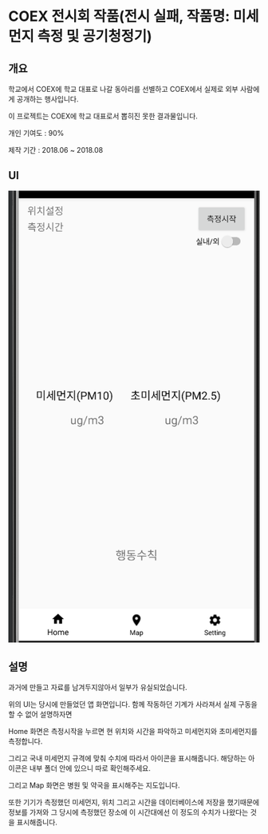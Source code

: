 # COEX 전시회 작품(전시 실패, 작품명: 미세먼지 측정 및 공기청정기)

## 개요

학교에서 COEX에 학교 대표로 나갈 동아리를 선별하고 COEX에서 실제로 외부 사람에게 공개하는 행사입니다.

이 프로젝트는 COEX에 학교 대표로서 뽑히진 못한 결과물입니다.

개인 기여도 : 90%

제작 기간 : 2018.06 ~ 2018.08

## UI

![MainScreen](https://github.com/seungwoo505/2018COEX/blob/main/mainScreen.png)

## 설명

과거에 만들고 자료를 남겨두지않아서 일부가 유실되었습니다.

위의 UI는 당시에 만들었던 앱 화면입니다. 함께 작동하던 기계가 사라져서 실제 구동을 할 수 없어 설명하자면

Home 화면은 측정시작을 누르면 현 위치와 시간을 파악하고 미세먼지와 초미세먼지를 측정합니다.

그리고 국내 미세먼지 규격에 맞춰 수치에 따라서 아이콘을 표시해줍니다. 해당하는 아이콘은 내부 폴더 안에 있으니 따로 확인해주세요.

그리고 Map 화면은 병원 및 약국을 표시해주는 지도입니다.

또한 기기가 측정했던 미세먼지, 위치 그리고 시간을 데이터베이스에 저장을 했기때문에 
정보를 가져와 그 당시에 측정했던 장소에 이 시간대에선 이 정도의 수치가 나왔다는 것을 표시해줍니다.

